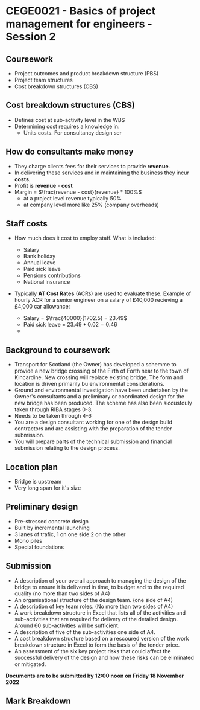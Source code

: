# CEGE0021 - Basics of project management for engineers - Session 2

## Coursework
- Project outcomes and product breakdown structure (PBS)
- Project team structures
- Cost breakdown structures (CBS)

## Cost breakdown structures (CBS)
- Defines cost at sub-activity level in the WBS
- Determining cost requires a knowledge in:
    - Units costs. For consultancy design ser

## How do consultants make money
- They charge clients fees for their services to provide **revenue**.
- In delivering these services and in maintaining  the business they incur **costs**.
- Profit is **revenue** - **cost**
- Margin = $\frac{revenue - cost}{revenue} * 100%$
    - at a project level revenue typically 50%
    - at company level more like 25% (company overheads)

## Staff costs
- How much does it cost to employ staff. What is included:
    - Salary
    - Bank holiday
    - Annual leave
    - Paid sick leave
    - Pensions contributions
    - National insurance

- Typically **AT Cost Rates** (ACRs) are used to evaluate these. Example of hourly ACR for a senior engineer on a salary of £40,000 recieving a £4,000 car allowance:
    - Salary = $\frac{40000}{1702.5} = 23.49$
    - Paid sick leave = $23.49 * 0.02 = 0.46$
    - 

## Background to coursework
- Transport for Scotland (the Owner) has developed a schemme to provide a new bridge crossing of the Firth of Forth near to the town of Kincardine. New crossing will replace existing bridge. The form and location is driven primarily bu environmental considerations.
- Ground and environmental investigation have been undertaken by the Owner's consultants and a preliminary or coordinated design for the new bridge has been produced. The scheme has also been siccusfouly taken through RIBA stages 0-3.
- Needs to be taken through 4-6
- You are a design consultant working for one of the design build contractors and are assisting with the preparation of the tender submission.
- You will prepare parts of the technical submission and financial submission relating to the design process.

## Location plan
- Bridge is upstream
- Very long span for it's size

## Preliminary design
- Pre-stressed concrete design
- Built by incremental launching
- 3 lanes of trafic, 1 on one side 2 on the other
- Mono piles
- Special foundations

## Submission
- A description of your overall approach to managing the design of the bridge to ensure it is delivered in time, to budget and to the required quality (no more than two sides of A4)
- An organisational structure of the design team. (one side of A4)
- A description of key team roles. (No more than two sides of A4)
- A work breakdown structure in Excel that lists all of the activities and sub-activities that are required for delivery of the detailed design. Around 60 sub-activities will be sufficient.
- A description of five of the sub-activities one side of A4.
- A cost breakdown structure based on a rescoured version of the work breakdown structure in Excel to form the basis of the tender price.
- An assessment of the six key project risks that could affect the successful delivery of the design and how these risks can be eliminated or mitigated.

**Documents are to be submitted by 12:00 noon on Friday 18 November 2022**

## Mark Breakdown
